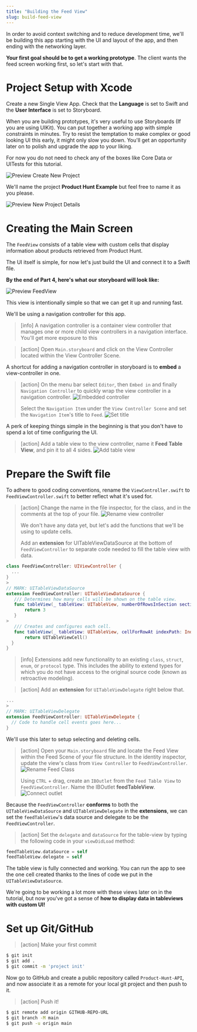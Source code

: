 ```yaml
---
title: "Building the Feed View"
slug: build-feed-view
---
```


In order to avoid context switching and to reduce development time, we'll be building this app starting with the UI and layout of the app, and then ending with the networking layer.

**Your first goal should be to get a working prototype**. The client wants the feed screen working first, so let's start with that.

# Project Setup with Xcode

Create a new Single View App. Check that the **Language** is set to Swift and the **User Interface** is set to Storyboard.

When you are building prototypes, it's very useful to use Storyboards (If you are using UIKit). You can put together a working app with simple constraints in minutes. Try to resist the temptation to make complex or good looking UI this early, it might only slow you down. You'll get an opportunity later on to polish and upgrade the app to your liking.

For now you do not need to check any of the boxes like Core Data or UITests for this tutorial.

![Preview Create New Project](assets/00_new-project.png)

We'll name the project **Product Hunt Example** but feel free to name it as you please.

![Preview New Project Details](assets/00_project-details.png)


# Creating the Main Screen

The `FeedView` consists of a table view with custom cells that display information about products retrieved from Product Hunt.

The UI itself is simple, for now let's just build the UI and connect it to a Swift file.

**By the end of Part 4, here's what our storyboard will look like:**

![Preview FeedView](assets/01_creating-the-main_feedview-preview.png)

This view is intentionally simple so that we can get it up and running fast.

We'll be using a navigation controller for this app.

<!-- -->

> [info]
> A navigation controller is a container view controller that manages one or more child view controllers in a navigation interface.
> You'll get more exposure to this

<!-- -->

> [action]
> Open `Main.storyboard` and click on the View Controller located within the View Controller Scene.

A shortcut for adding a navigation controller in storyboard is to **embed** a view-controller in one.

> [action]
> On the menu bar select `Editor`, then `Embed in` and finally `Navigation Controller` to quickly wrap the view controller in a navigation controller.
> ![Embedded controller](assets/02_creating-the-main_embed-controller.png)
>
> Select the `Navigation Item` under the `View Controller Scene` and  set the `Navigation Item`'s title to `Feed`.
> ![Set title](assets/03_creating-the-main_nav-item-title.png)

A perk of keeping things simple in the beginning is that you don't have to spend a lot of time configuring the UI.

> [action]
> Add a table view to the view controller, name it **Feed Table View**, and pin it to all 4 sides.
> ![Add table view](assets/04_creating-the-main_pin-table-view.png)

# Prepare the Swift file

To adhere to good coding conventions, rename the `ViewController.swift` to `FeedViewController.swift` to better reflect what it's used for.

> [action]
> Change the name in the file inspector, for the class, and in the comments at the top of your file.
> ![Rename view controller](assets/05_prepare-the-swift_rename-viewcontroller.png)
>
> We don't have any data yet, but let's add the functions that we'll be using to update cells.
>
> Add an **extension** for UITableViewDataSource at the bottom of `FeedViewController` to separate code needed to fill the table view with data.
>
``` swift
class FeedViewController: UIViewController {
  ...
}
>
// MARK: UITableViewDataSource
extension FeedViewController: UITableViewDataSource {
   /// Determines how many cells will be shown on the table view.
   func tableView(_ tableView: UITableView, numberOfRowsInSection section: Int) -> Int {
       return 3
   }
>
   /// Creates and configures each cell.
   func tableView(_ tableView: UITableView, cellForRowAt indexPath: IndexPath) -> UITableViewCell {
       return UITableViewCell()
  }
}
```

<!-- -->

> [info]
> Extensions add new functionality to an existing `class`, `struct`, `enum`, or `protocol` type.
> This includes the ability to extend types for which you do not have access to the original source code (known as retroactive modeling).

<!-- -->

> [action]
> Add an **extension** for `UITableViewDelegate` right below that.
>
``` swift
...
>
// MARK: UITableViewDelegate
extension FeedViewController: UITableViewDelegate {
  // Code to handle cell events goes here...
}
```

We'll use this later to setup selecting and deleting cells.

> [action]
> Open your `Main.storyboard` file and locate the Feed View within the Feed Scene of your file structure. In the identity inspector, update the view's class from `View Controller` to `FeedViewController`.
> ![Rename Feed Class](assets/06_prepare-the-swift_rename-feed.png)
>
> Using `CTRL` + drag, create an `IBOutlet` from the `Feed Table View` to `FeedViewController`. Name the IBOutlet **feedTableView**.
> ![Connect outlet](assets/07_prepare-the-swift_connect-outlet.png)

Because the `FeedViewController` **conforms** to both the `UITableViewDataSource` and `UITableViewDelegate` in the **extensions**, we can set the `feedTableView`'s data source and delegate to be the `FeedViewController`.

> [action]
> Set the `delegate` and `dataSource` for the table-view by typing the following code in your `viewDidLoad` method:
>
```swift
feedTableView.dataSource = self
feedTableView.delegate = self
```
>

The table view is fully connected and working. You can run the app to see the one cell created thanks to the lines of code we put in the `UITableViewDataSource`.

We're going to be working a lot more with these views later on in the tutorial, but now you've got a sense of **how to display data in tableviews with custom UI!**

# Set up Git/GitHub

>[action]
> Make your first commit
>
```bash
$ git init
$ git add .
$ git commit -m 'project init'
```

Now go to GitHub and create a public repository called `Product-Hunt-API`, and now associate it as a remote for your local git project and then push to it.

>[action]
> Push it!
>
```bash
$ git remote add origin GITHUB-REPO-URL
$ git branch -M main
$ git push -u origin main
```
